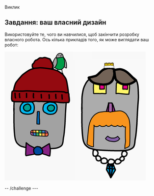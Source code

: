 Виклик

## Завдання: ваш власний дизайн

Використовуйте те, чого ви навчилися, щоб закінчити розробку власного робота. Ось кілька прикладів того, як може виглядати ваш робот:

![скріншот](images/robot-examples.png)

-- /challenge \---